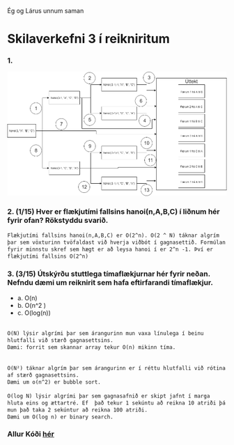 




Ég og Lárus unnum saman

# Skilaverkefni 3 í reikniritum

### 1. 

![GitHub Logo](Hanoi.png)



### 2. (1/15) Hver er flækjutími fallsins hanoi(n,A,B,C) í liðnum hér fyrir ofan? Rökstyddu svarið.
```
Flækjutími fallsins hanoi(n,A,B,C) er O(2^n). O(2 ^ N) táknar algrím þar sem vöxturinn tvöfaldast við hverja viðbót í gagnasettið. Formúlan fyrir minnstu skref sem hægt er að leysa hanoi í er 2^n -1. Því er flækjutími fallsins O(2^n)

```

 ### 3. (3/15) Útskýrðu stuttlega tímaflækjurnar hér fyrir neðan. Nefndu dæmi um reiknirit sem hafa eftirfarandi tímaflækjur. 
  * a. O(n) 
  * b. O(n^2 ) 
  * c. O(log(n))
 ```
 
O(N) lýsir algrími þar sem árangurinn mun vaxa línulega í beinu hlutfalli við stærð gagnasettsins.
Dæmi: forrit sem skannar array tekur O(n) mikinn tíma. 


O(N²) táknar algrím þar sem árangurinn er í réttu hlutfalli við rótina af stærð gagnasettsins.
Dæmi um o(n^2) er bubble sort.

O(log N) lýsir algrími þar sem gagnasafnið er skipt jafnt í marga hluta eins og ættartré. Ef  það tekur 1 sekúntu að reikna 10 atriði þá mun það taka 2 sekúntur að reikna 100 atriði. 
Dæmi um O(log n) er binary search.

```

### Allur Kóði <a href="https://github.com/jonasfreyr/Reiknirit/blob/master/Skilaverkefni%203/Skil3.py">hér</a>


